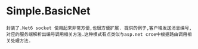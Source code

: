 # Simple.BasicNet
    封装了.Net6 socket 使用起来非常方便,也很方便扩展. 提供的例子,客户端发送消息编号,对应的服务端解析出编号调用相关方法.这种模式有点类似与asp.net croe中根据路由调用相关处理方法.
